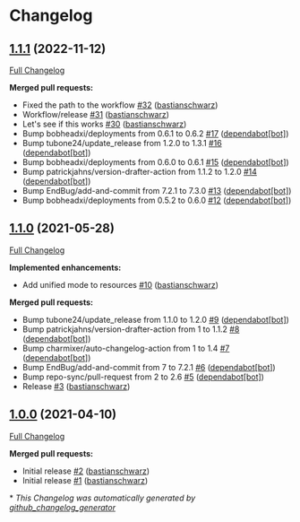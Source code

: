 # Changelog

## [1.1.1](https://github.com/codenamephp/chef.cookbook.edge/tree/1.1.1) (2022-11-12)

[Full Changelog](https://github.com/codenamephp/chef.cookbook.edge/compare/1.1.0...1.1.1)

**Merged pull requests:**

- Fixed the path to the workflow [\#32](https://github.com/codenamephp/chef.cookbook.edge/pull/32) ([bastianschwarz](https://github.com/bastianschwarz))
- Workflow/release [\#31](https://github.com/codenamephp/chef.cookbook.edge/pull/31) ([bastianschwarz](https://github.com/bastianschwarz))
- Let's see if this works [\#30](https://github.com/codenamephp/chef.cookbook.edge/pull/30) ([bastianschwarz](https://github.com/bastianschwarz))
- Bump bobheadxi/deployments from 0.6.1 to 0.6.2 [\#17](https://github.com/codenamephp/chef.cookbook.edge/pull/17) ([dependabot[bot]](https://github.com/apps/dependabot))
- Bump tubone24/update\_release from 1.2.0 to 1.3.1 [\#16](https://github.com/codenamephp/chef.cookbook.edge/pull/16) ([dependabot[bot]](https://github.com/apps/dependabot))
- Bump bobheadxi/deployments from 0.6.0 to 0.6.1 [\#15](https://github.com/codenamephp/chef.cookbook.edge/pull/15) ([dependabot[bot]](https://github.com/apps/dependabot))
- Bump patrickjahns/version-drafter-action from 1.1.2 to 1.2.0 [\#14](https://github.com/codenamephp/chef.cookbook.edge/pull/14) ([dependabot[bot]](https://github.com/apps/dependabot))
- Bump EndBug/add-and-commit from 7.2.1 to 7.3.0 [\#13](https://github.com/codenamephp/chef.cookbook.edge/pull/13) ([dependabot[bot]](https://github.com/apps/dependabot))
- Bump bobheadxi/deployments from 0.5.2 to 0.6.0 [\#12](https://github.com/codenamephp/chef.cookbook.edge/pull/12) ([dependabot[bot]](https://github.com/apps/dependabot))

## [1.1.0](https://github.com/codenamephp/chef.cookbook.edge/tree/1.1.0) (2021-05-28)

[Full Changelog](https://github.com/codenamephp/chef.cookbook.edge/compare/1.0.0...1.1.0)

**Implemented enhancements:**

- Add unified mode to resources [\#10](https://github.com/codenamephp/chef.cookbook.edge/pull/10) ([bastianschwarz](https://github.com/bastianschwarz))

**Merged pull requests:**

- Bump tubone24/update\_release from 1.1.0 to 1.2.0 [\#9](https://github.com/codenamephp/chef.cookbook.edge/pull/9) ([dependabot[bot]](https://github.com/apps/dependabot))
- Bump patrickjahns/version-drafter-action from 1 to 1.1.2 [\#8](https://github.com/codenamephp/chef.cookbook.edge/pull/8) ([dependabot[bot]](https://github.com/apps/dependabot))
- Bump charmixer/auto-changelog-action from 1 to 1.4 [\#7](https://github.com/codenamephp/chef.cookbook.edge/pull/7) ([dependabot[bot]](https://github.com/apps/dependabot))
- Bump EndBug/add-and-commit from 7 to 7.2.1 [\#6](https://github.com/codenamephp/chef.cookbook.edge/pull/6) ([dependabot[bot]](https://github.com/apps/dependabot))
- Bump repo-sync/pull-request from 2 to 2.6 [\#5](https://github.com/codenamephp/chef.cookbook.edge/pull/5) ([dependabot[bot]](https://github.com/apps/dependabot))
- Release [\#3](https://github.com/codenamephp/chef.cookbook.edge/pull/3) ([bastianschwarz](https://github.com/bastianschwarz))

## [1.0.0](https://github.com/codenamephp/chef.cookbook.edge/tree/1.0.0) (2021-04-10)

[Full Changelog](https://github.com/codenamephp/chef.cookbook.edge/compare/f4448e38e33d59bd7bc2d6aca364330a76ef0be6...1.0.0)

**Merged pull requests:**

- Initial release [\#2](https://github.com/codenamephp/chef.cookbook.edge/pull/2) ([bastianschwarz](https://github.com/bastianschwarz))
- Initial release [\#1](https://github.com/codenamephp/chef.cookbook.edge/pull/1) ([bastianschwarz](https://github.com/bastianschwarz))



\* *This Changelog was automatically generated by [github_changelog_generator](https://github.com/github-changelog-generator/github-changelog-generator)*
